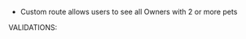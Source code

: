 <!-- Goal: Review all of the core concepts of Rails by building an app from scratch
	- MVC
	- ActiveRecord
	- Routes
	- Controller actions
	- Views
	- Forms
	- Validations

Objective: Create a Cats app

Deliverables:
MODELS:
- Owner has a first name, last name, age, and email
- Owner has many cats
- Cat has a name and breed
- Cat belongs to a User

CONTROLLERS AND VIEWS:
- User can do full CRUD on an Owner
- User can do full CRUD on a Cat
- Owner and Cat index pages link to show page -->
- Custom route allows users to see all Owners with 2 or more pets


VALIDATIONS:
<!-- - There cannot be duplicate Owners (unique first names) -->
<!-- - Owners must be older than 18 -->
<!-- - Cat cannot be added if breed isn't shorthair, longhair, longnails -->
<!-- - User sees a message to verify that a Cat/Owner was successfully, or unsuccessfully, created -->
